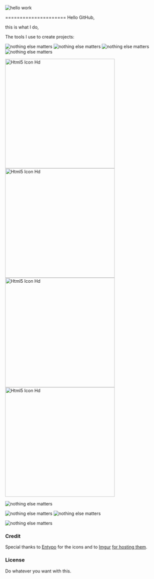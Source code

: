 ![hello work ](https://images.unsplash.com/photo-1489875347897-49f64b51c1f8?ixid=MXwxMjA3fDB8MHxzZWFyY2h8Mnx8aHRtbDV8ZW58MHx8MHw%3D&ixlib=rb-1.2.1&auto=format&fit=crop&w=500&q=60 )

=====================
Hello GitHub, 





this is what I do,


The tools I use to create projects:

![nothing else matters](http://simpleicons.org/icons/html5.svg) ![nothing else matters](http://simpleicons.org/icons/html5.svg) ![nothing else matters](http://simpleicons.org/icons/html5.svg) ![nothing else matters](http://simpleicons.org/icons/html5.svg)


<img src="https://www.freeiconspng.com/uploads/html5-icon-1.png" width="350" alt="Html5 Icon Hd" />

<img src="https://www.freeiconspng.com/uploads/html5-icon-1.png" width="350" alt="Html5 Icon Hd" />
<img src="https://www.freeiconspng.com/uploads/html5-icon-1.png" width="350" alt="Html5 Icon Hd" />
<img src="https://www.freeiconspng.com/uploads/html5-icon-1.png" width="350" alt="Html5 Icon Hd" />






![nothing else matters](http://simpleicons.org/icons/html5.svg)



![nothing else matters](http://simpleicons.org/icons/html5.svg)
![nothing else matters](http://simpleicons.org/icons/html5.svg)


![nothing else matters](http://simpleicons.org/icons/html5.svg)






### Credit
Special thanks to [Entypo](http://www.entypo.com/) for the icons and to [Imgur](http://imgur.com/tXSoThF,1AGmwO3,yCsTjba,0o48UoR,P3YfQoD,YckIOms#0) [for hosting them](http://imgur.com/Vvy3Kru,fep1WsG,9I6NRUm,VlgBKQ9,jDRp47c,wWzX9uB).

### License
Do whatever you want with this.
